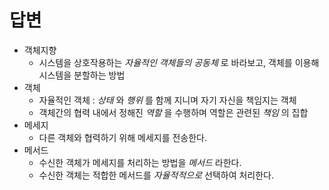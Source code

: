 # 답변

- 객체지향
    - 시스템을 상호작용하는 *자율적인 객체들의 공동체*  로 바라보고, 객체를 이용해 시스템을 분할하는 방법
- 객체
	- 자율적인 객체 : *상태* 와 *행위* 를 함께 지니며 자기 자신을 책임지는 객체
	- 객체간의 협력 내에서 정해진 *역할* 을 수행하며 역할은 관련된 *책임* 의 집합
- 메세지
	- 다른 객체와 협력하기 위해 메세지를 전송한다.
- 메서드
	- 수신한 객체가 메세지를 처리하는 방법을 *메서드* 라한다.
	- 수신한 객체는 적합한 메서드를 *자율적적으로* 선택하여 처리한다.

